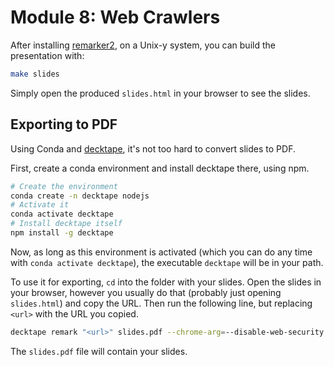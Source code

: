 # Module 8: Web Crawlers

After installing [remarker2](https://github.com/eswan18/remarker2/tree/develop), on a Unix-y system, you can build the presentation with:
```bash
make slides
```

Simply open the produced `slides.html` in your browser to see the slides.

## Exporting to PDF

Using Conda and [decktape](https://github.com/astefanutti/decktape), it's not too hard to convert slides to PDF.

First, create a conda environment and install decktape there, using npm.
```bash
# Create the environment
conda create -n decktape nodejs
# Activate it
conda activate decktape
# Install decktape itself
npm install -g decktape
```
Now, as long as this environment is activated (which you can do any time with `conda activate decktape`), the executable `decktape` will be in your path.

To use it for exporting, `cd` into the folder with your slides.
Open the slides in your browser, however you usually do that (probably just opening `slides.html`) and copy the URL.
Then run the following line, but replacing `<url>` with the URL you copied.

```bash
decktape remark "<url>" slides.pdf --chrome-arg=--disable-web-security --size=320x180
```

The `slides.pdf` file will contain your slides.
